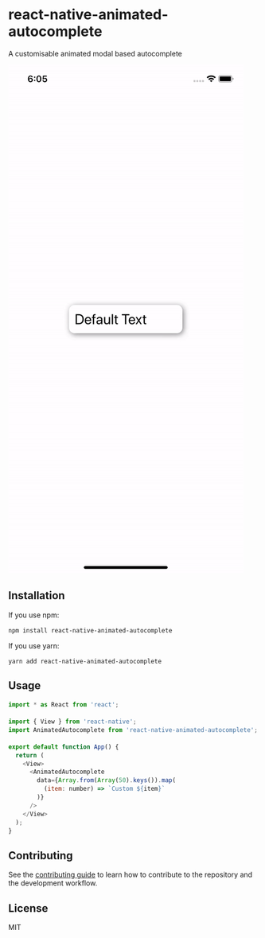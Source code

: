 # react-native-animated-autocomplete

A customisable animated modal based autocomplete

![A GIF showing example usage](example_usage.gif)

## Installation

If you use npm:

```sh
npm install react-native-animated-autocomplete

```

If you use yarn:

```
yarn add react-native-animated-autocomplete
```

## Usage

```js
import * as React from 'react';

import { View } from 'react-native';
import AnimatedAutocomplete from 'react-native-animated-autocomplete';

export default function App() {
  return (
    <View>
      <AnimatedAutocomplete
        data={Array.from(Array(50).keys()).map(
          (item: number) => `Custom ${item}`
        )}
      />
    </View>
  );
}
```

## Contributing

See the [contributing guide](CONTRIBUTING.md) to learn how to contribute to the repository and the development workflow.

## License

MIT

